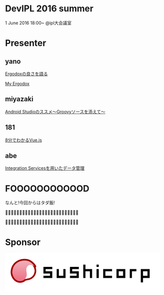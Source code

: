 # DevIPL 2016 summer

1 June 2016 18:00~ @ipl大会議室

# Presenter

## yano

[Ergodoxの良さを語る](https://speakerdeck.com/yymm/ergodoxfalseliang-sawoyu-ru "Ergodoxの良さを語る // Speaker Deck")

[My Ergodox](https://speakerdeck.com/yymm/my-ergodox "My Ergodox // Speaker Deck")

## miyazaki

[Android Studioのススメ〜Groovyソースを添えて〜](http://ym19851201.github.io/devipl_2016spring/)

## 181

[8分でわかるVue.js](https://speakerdeck.com/hashrock/8fen-dewakaruvue-dot-js)

## abe

[Integration Servicesを用いたデータ管理](http://sotoattanito.github.io/DevIPL2016/summer/aboutIS.html)


# FOOOOOOOOOOOD

なんと!今回からはタダ飯!

🍣🍣🍣🍣🍣🍣🍣🍣🍣🍣🍣🍣🍣🍣🍣🍣🍣🍣🍣🍣🍣🍣🍣🍣🍣🍣

🍕🍕🍕🍕🍕🍕🍕🍕🍕🍕🍕🍕🍕🍕🍕🍕🍕🍕🍕🍕🍕🍕🍕🍕🍕🍕

# Sponsor

![Sushicorp](sushicorp.png)
